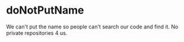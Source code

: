 # doNotPutName
We can't put the name so people can't search our code and find it. No private repositories 4 us.
